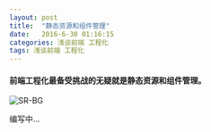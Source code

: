 ```yaml
---
layout: post
title:  "静态资源和组件管理"
date:   2016-6-30 01:16:15
categories: 浅谈前端 工程化
tags: 浅谈前端 工程化
---
```

#### 前端工程化最备受挑战的无疑就是静态资源和组件管理。

![SR-BG](http://i.imgur.com/bFCnsbp.jpg)

编写中...